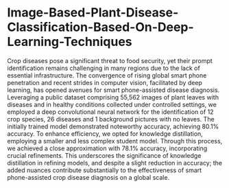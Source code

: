 # Image-Based-Plant-Disease-Classification-Based-On-Deep-Learning-Techniques

Crop diseases pose a significant threat to food security, yet their prompt identification remains challenging in many regions due to the lack of essential infrastructure. The convergence of rising global smart phone penetration and recent strides in computer vision, facilitated by deep learning, has opened avenues for smart phone-assisted disease diagnosis. Leveraging a public dataset comprising 55,562 images of plant leaves with diseases and in healthy conditions collected under controlled settings, we employed a deep convolutional neural network for the identification of 12 crop species, 26 diseases and 1 background pictures with no leaves. The initially trained model demonstrated noteworthy accuracy, achieving 80.1% accuracy. To enhance efficiency, we opted for knowledge distillation, employing a smaller and less complex student model. Through this process, we achieved a close approximation with 78.1% accuracy, incorporating crucial refinements. This underscores the significance of knowledge distillation in refining models, and despite a slight reduction in accuracy; the added nuances contribute substantially to the effectiveness of smart phone-assisted crop disease diagnosis on a global scale.
